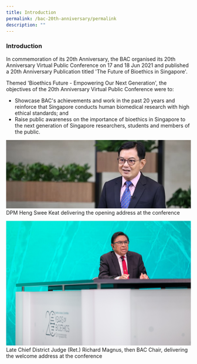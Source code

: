 ```yaml
---
title: Introduction
permalink: /bac-20th-anniversary/permalink
description: ""
---
```

### **Introduction**

In commemoration of its 20th Anniversary, the BAC organised its 20th Anniversary Virtual Public Conference on 17 and 18 Jun 2021 and published a 20th Anniversary Publication titled 'The Future of Bioethics in Singapore'.

Themed 'Bioethics Future - Empowering Our Next Generation', the objectives of the 20th Anniversary Virtual Public Conference were to:

* Showcase BAC's achievements and work in the past 20 years and reinforce that Singapore conducts human biomedical research with high ethical standards; and
*  Raise public awareness on the importance of bioethics in Singapore to the next generation of Singapore researchers, students and members of the public.

![](/images/20th%20Anniversary%20Images/DPM%20Heng%20Swee%20Keat_BAC%2020th%20anniversary%20opening%20address.jpg)
DPM Heng Swee Keat delivering the opening address at the conference

![](/images/20th%20Anniversary%20Images/17th%20jun-6314(cropped)_Mr%20Magnus_welcome%20address.jpg)
Late Chief District Judge (Ret.) Richard Magnus, then BAC Chair, delivering the welcome address at the conference
